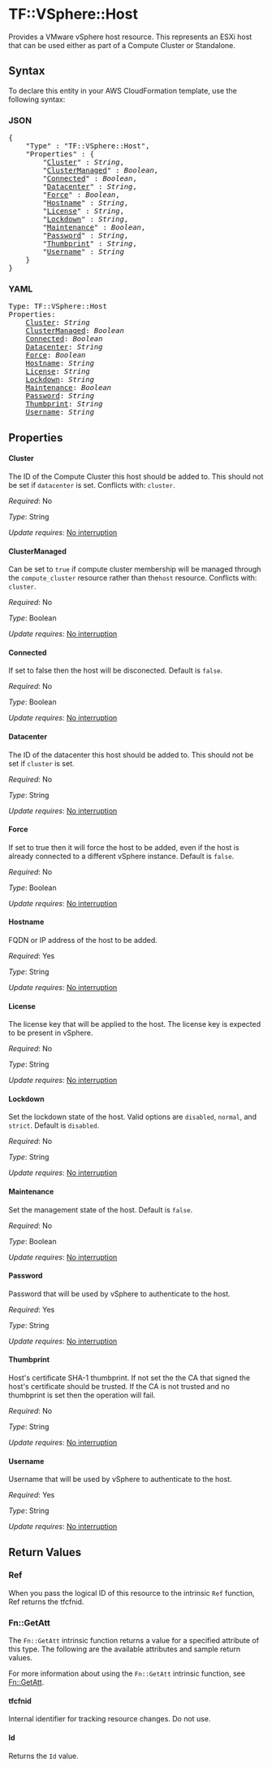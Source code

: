 # TF::VSphere::Host

Provides a VMware vSphere host resource. This represents an ESXi host that
can be used either as part of a Compute Cluster or Standalone.

## Syntax

To declare this entity in your AWS CloudFormation template, use the following syntax:

### JSON

<pre>
{
    "Type" : "TF::VSphere::Host",
    "Properties" : {
        "<a href="#cluster" title="Cluster">Cluster</a>" : <i>String</i>,
        "<a href="#clustermanaged" title="ClusterManaged">ClusterManaged</a>" : <i>Boolean</i>,
        "<a href="#connected" title="Connected">Connected</a>" : <i>Boolean</i>,
        "<a href="#datacenter" title="Datacenter">Datacenter</a>" : <i>String</i>,
        "<a href="#force" title="Force">Force</a>" : <i>Boolean</i>,
        "<a href="#hostname" title="Hostname">Hostname</a>" : <i>String</i>,
        "<a href="#license" title="License">License</a>" : <i>String</i>,
        "<a href="#lockdown" title="Lockdown">Lockdown</a>" : <i>String</i>,
        "<a href="#maintenance" title="Maintenance">Maintenance</a>" : <i>Boolean</i>,
        "<a href="#password" title="Password">Password</a>" : <i>String</i>,
        "<a href="#thumbprint" title="Thumbprint">Thumbprint</a>" : <i>String</i>,
        "<a href="#username" title="Username">Username</a>" : <i>String</i>
    }
}
</pre>

### YAML

<pre>
Type: TF::VSphere::Host
Properties:
    <a href="#cluster" title="Cluster">Cluster</a>: <i>String</i>
    <a href="#clustermanaged" title="ClusterManaged">ClusterManaged</a>: <i>Boolean</i>
    <a href="#connected" title="Connected">Connected</a>: <i>Boolean</i>
    <a href="#datacenter" title="Datacenter">Datacenter</a>: <i>String</i>
    <a href="#force" title="Force">Force</a>: <i>Boolean</i>
    <a href="#hostname" title="Hostname">Hostname</a>: <i>String</i>
    <a href="#license" title="License">License</a>: <i>String</i>
    <a href="#lockdown" title="Lockdown">Lockdown</a>: <i>String</i>
    <a href="#maintenance" title="Maintenance">Maintenance</a>: <i>Boolean</i>
    <a href="#password" title="Password">Password</a>: <i>String</i>
    <a href="#thumbprint" title="Thumbprint">Thumbprint</a>: <i>String</i>
    <a href="#username" title="Username">Username</a>: <i>String</i>
</pre>

## Properties

#### Cluster

The ID of the Compute Cluster this host should
be added to. This should not be set if `datacenter` is set. Conflicts with:
`cluster`.

_Required_: No

_Type_: String

_Update requires_: [No interruption](https://docs.aws.amazon.com/AWSCloudFormation/latest/UserGuide/using-cfn-updating-stacks-update-behaviors.html#update-no-interrupt)

#### ClusterManaged

Can be set to `true` if compute cluster
membership will be managed through the `compute_cluster` resource rather
than the`host` resource. Conflicts with: `cluster`.

_Required_: No

_Type_: Boolean

_Update requires_: [No interruption](https://docs.aws.amazon.com/AWSCloudFormation/latest/UserGuide/using-cfn-updating-stacks-update-behaviors.html#update-no-interrupt)

#### Connected

If set to false then the host will be disconected.
Default is `false`.

_Required_: No

_Type_: Boolean

_Update requires_: [No interruption](https://docs.aws.amazon.com/AWSCloudFormation/latest/UserGuide/using-cfn-updating-stacks-update-behaviors.html#update-no-interrupt)

#### Datacenter

The ID of the datacenter this host should
be added to. This should not be set if `cluster` is set.

_Required_: No

_Type_: String

_Update requires_: [No interruption](https://docs.aws.amazon.com/AWSCloudFormation/latest/UserGuide/using-cfn-updating-stacks-update-behaviors.html#update-no-interrupt)

#### Force

If set to true then it will force the host to be added, even
if the host is already connected to a different vSphere instance. Default is `false`.

_Required_: No

_Type_: Boolean

_Update requires_: [No interruption](https://docs.aws.amazon.com/AWSCloudFormation/latest/UserGuide/using-cfn-updating-stacks-update-behaviors.html#update-no-interrupt)

#### Hostname

FQDN or IP address of the host to be added.

_Required_: Yes

_Type_: String

_Update requires_: [No interruption](https://docs.aws.amazon.com/AWSCloudFormation/latest/UserGuide/using-cfn-updating-stacks-update-behaviors.html#update-no-interrupt)

#### License

The license key that will be applied to the host.
The license key is expected to be present in vSphere.

_Required_: No

_Type_: String

_Update requires_: [No interruption](https://docs.aws.amazon.com/AWSCloudFormation/latest/UserGuide/using-cfn-updating-stacks-update-behaviors.html#update-no-interrupt)

#### Lockdown

Set the lockdown state of the host. Valid options are
`disabled`, `normal`, and `strict`. Default is `disabled`.

_Required_: No

_Type_: String

_Update requires_: [No interruption](https://docs.aws.amazon.com/AWSCloudFormation/latest/UserGuide/using-cfn-updating-stacks-update-behaviors.html#update-no-interrupt)

#### Maintenance

Set the management state of the host. Default is `false`.

_Required_: No

_Type_: Boolean

_Update requires_: [No interruption](https://docs.aws.amazon.com/AWSCloudFormation/latest/UserGuide/using-cfn-updating-stacks-update-behaviors.html#update-no-interrupt)

#### Password

Password that will be used by vSphere to authenticate
to the host.

_Required_: Yes

_Type_: String

_Update requires_: [No interruption](https://docs.aws.amazon.com/AWSCloudFormation/latest/UserGuide/using-cfn-updating-stacks-update-behaviors.html#update-no-interrupt)

#### Thumbprint

Host's certificate SHA-1 thumbprint. If not set the the
CA that signed the host's certificate should be trusted. If the CA is not trusted
and no thumbprint is set then the operation will fail.

_Required_: No

_Type_: String

_Update requires_: [No interruption](https://docs.aws.amazon.com/AWSCloudFormation/latest/UserGuide/using-cfn-updating-stacks-update-behaviors.html#update-no-interrupt)

#### Username

Username that will be used by vSphere to authenticate
to the host.

_Required_: Yes

_Type_: String

_Update requires_: [No interruption](https://docs.aws.amazon.com/AWSCloudFormation/latest/UserGuide/using-cfn-updating-stacks-update-behaviors.html#update-no-interrupt)

## Return Values

### Ref

When you pass the logical ID of this resource to the intrinsic `Ref` function, Ref returns the tfcfnid.

### Fn::GetAtt

The `Fn::GetAtt` intrinsic function returns a value for a specified attribute of this type. The following are the available attributes and sample return values.

For more information about using the `Fn::GetAtt` intrinsic function, see [Fn::GetAtt](https://docs.aws.amazon.com/AWSCloudFormation/latest/UserGuide/intrinsic-function-reference-getatt.html).

#### tfcfnid

Internal identifier for tracking resource changes. Do not use.

#### Id

Returns the <code>Id</code> value.

